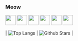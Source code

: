 ### Meow
<p>
<img width ='32px' src='https://raw.githubusercontent.com/rahulbanerjee26/githubAboutMeGenerator/main/icons/python.svg'>
<img width ='32px' src='https://raw.githubusercontent.com/rahulbanerjee26/githubAboutMeGenerator/main/icons/javascript.svg'>
<img width ='32px' src='https://raw.githubusercontent.com/rahulbanerjee26/githubAboutMeGenerator/main/icons/cpp.svg'> 
<img width ='32px' src='https://raw.githubusercontent.com/rahulbanerjee26/githubAboutMeGenerator/main/icons/css.svg'> 
<img width ='32px' src='https://raw.githubusercontent.com/rahulbanerjee26/githubAboutMeGenerator/main/icons/html.svg'> 
<img width ='32px' src='https://raw.githubusercontent.com/rahulbanerjee26/githubAboutMeGenerator/main/icons/csharp.svg'></p>

| ![Top Langs](https://github-readme-stats.vercel.app/api/top-langs/?username=RisDN&theme=tokyonight) | ![Github Stars](https://github-readme-stats.vercel.app/api?username=RisDN&show_icons=true&locale=en&count_private=true&hide_rank=true&custom_title=My%20GitHub%20Stats&disable_animations=true&theme=tokyonight) |
